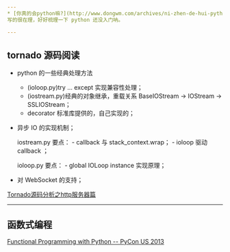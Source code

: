 ```yaml
---
* [你真的会python嘛?](http://www.dongwm.com/archives/ni-zhen-de-hui-pythonma/)
写的很在理，好好梳理一下 python 还没入门呐。

---
```

## tornado 源码阅读
* python 的一些经典处理方法
    - (ioloop.py)try ... except 实现兼容性处理；
    - (iostream.py)经典的对象继承，重载关系 BaseIOStream -> IOStream -> SSLIOStream；
    - decorator 标准库提供的，自己实现的；

* 异步 IO 的实现机制；

    iostream.py 要点：
        - callback 与 stack_context.wrap；
        - ioloop 驱动 callback ；

    ioloop.py 要点：
        - global IOLoop instance 实现原理；

* 对 WebSocket 的支持；


[Tornado源码分析之http服务器篇](http://kenby.iteye.com/blog/1159621)

---
## 函数式编程
[Functional Programming with Python -- PyCon US 2013](http://pyvideo.org/video/1799/functional-programming-with-python)